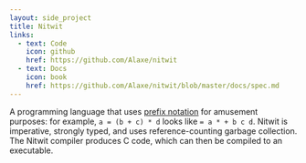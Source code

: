 ```yaml
---
layout: side_project
title: Nitwit
links:
  - text: Code
    icon: github
    href: https://github.com/Alaxe/nitwit
  - text: Docs
    icon: book
    href: https://github.com/Alaxe/nitwit/blob/master/docs/spec.md
---
```

A programming language that uses [prefix notation] for amusement
purposes: for example, `a = (b + c) * d` looks like `= a * + b c d`.
Nitwit is imperative, strongly typed, and uses reference-counting garbage
collection.
The Nitwit compiler produces C code, which can then be compiled to an
executable.

[prefix notation]: https://en.wikipedia.org/wiki/Polish_notation
